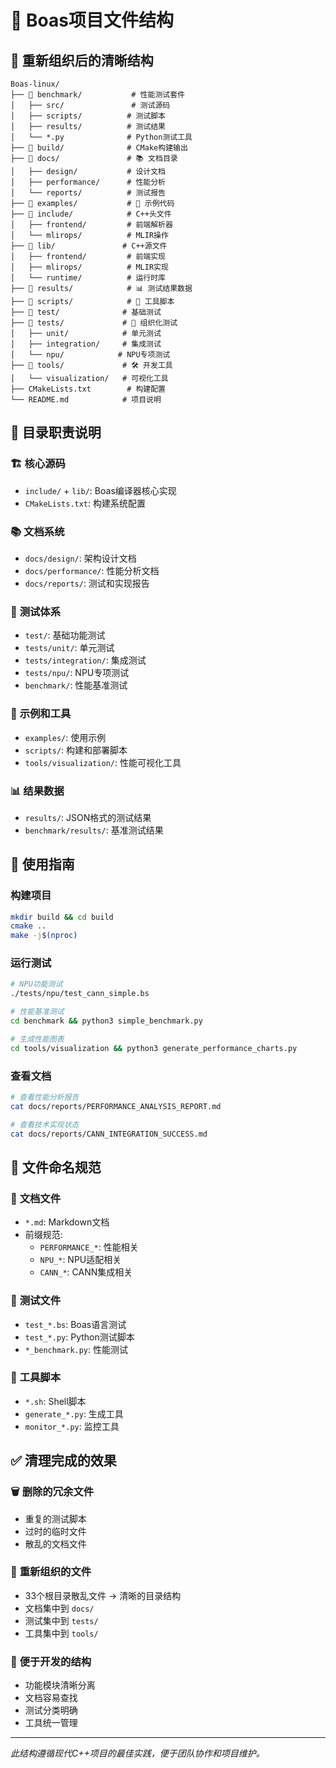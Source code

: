 # 📁 Boas项目文件结构

## 🎯 **重新组织后的清晰结构**

```
Boas-linux/
├── 📁 benchmark/           # 性能测试套件
│   ├── src/               # 测试源码
│   ├── scripts/          # 测试脚本  
│   ├── results/          # 测试结果
│   └── *.py              # Python测试工具
├── 📁 build/              # CMake构建输出
├── 📁 docs/               # 📚 文档目录
│   ├── design/           # 设计文档
│   ├── performance/      # 性能分析
│   └── reports/          # 测试报告
├── 📁 examples/           # 🎯 示例代码
├── 📁 include/            # C++头文件
│   ├── frontend/         # 前端解析器
│   └── mlirops/          # MLIR操作
├── 📁 lib/               # C++源文件  
│   ├── frontend/         # 前端实现
│   ├── mlirops/          # MLIR实现
│   └── runtime/          # 运行时库
├── 📁 results/            # 📊 测试结果数据
├── 📁 scripts/            # 🔧 工具脚本
├── 📁 test/              # 基础测试
├── 📁 tests/             # 🧪 组织化测试
│   ├── unit/            # 单元测试
│   ├── integration/     # 集成测试
│   └── npu/            # NPU专项测试
├── 📁 tools/             # 🛠️ 开发工具
│   └── visualization/   # 可视化工具
├── CMakeLists.txt        # 构建配置
└── README.md            # 项目说明
```

## 📂 **目录职责说明**

### 🏗️ **核心源码**
- `include/` + `lib/`: Boas编译器核心实现
- `CMakeLists.txt`: 构建系统配置

### 📚 **文档系统**  
- `docs/design/`: 架构设计文档
- `docs/performance/`: 性能分析文档
- `docs/reports/`: 测试和实现报告

### 🧪 **测试体系**
- `test/`: 基础功能测试
- `tests/unit/`: 单元测试
- `tests/integration/`: 集成测试
- `tests/npu/`: NPU专项测试
- `benchmark/`: 性能基准测试

### 🎯 **示例和工具**
- `examples/`: 使用示例
- `scripts/`: 构建和部署脚本
- `tools/visualization/`: 性能可视化工具

### 📊 **结果数据**
- `results/`: JSON格式的测试结果
- `benchmark/results/`: 基准测试结果

## 🚀 **使用指南**

### 构建项目
```bash
mkdir build && cd build
cmake ..
make -j$(nproc)
```

### 运行测试
```bash
# NPU功能测试
./tests/npu/test_cann_simple.bs

# 性能基准测试  
cd benchmark && python3 simple_benchmark.py

# 生成性能图表
cd tools/visualization && python3 generate_performance_charts.py
```

### 查看文档
```bash
# 查看性能分析报告
cat docs/reports/PERFORMANCE_ANALYSIS_REPORT.md

# 查看技术实现状态
cat docs/reports/CANN_INTEGRATION_SUCCESS.md
```

## 🎯 **文件命名规范**

### 📄 **文档文件**
- `*.md`: Markdown文档
- 前缀规范:
  - `PERFORMANCE_*`: 性能相关
  - `NPU_*`: NPU适配相关  
  - `CANN_*`: CANN集成相关

### 🧪 **测试文件**
- `test_*.bs`: Boas语言测试
- `test_*.py`: Python测试脚本
- `*_benchmark.py`: 性能测试

### 🔧 **工具脚本**
- `*.sh`: Shell脚本
- `generate_*.py`: 生成工具
- `monitor_*.py`: 监控工具

## ✅ **清理完成的效果**

### 🗑️ **删除的冗余文件**
- 重复的测试脚本
- 过时的临时文件  
- 散乱的文档文件

### 📁 **重新组织的文件**
- 33个根目录散乱文件 → 清晰的目录结构
- 文档集中到 `docs/`
- 测试集中到 `tests/`  
- 工具集中到 `tools/`

### 🎯 **便于开发的结构**
- 功能模块清晰分离
- 文档容易查找
- 测试分类明确
- 工具统一管理

---

*此结构遵循现代C++项目的最佳实践，便于团队协作和项目维护。*
